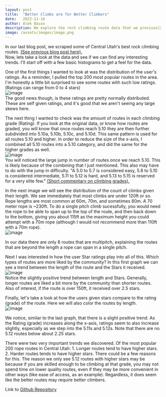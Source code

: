 ```yaml
---
layout: post
title:  "Better Climbs are for Better Climbers"
date:   2022-11-16
author: Alek Bacon
description: We explore the rock climbing route data that we previously pulled from the internet.
image: /assets/images/image.png
---
```


In our last blog post, we scraped some of Central Utah's best rock climbing routes. [(See previous blog post here).](https://bacon-a.github.io/stat386-projects/2022/10/20/WebScrape.html) <br>
Now, lets take a look at the data and see if we can find any interesting trends. I'll start off with a few basic histograms to get a feel for the data. <br>

One of the first things I wanted to look at was the distribution of the user's ratings. As a reminder, I pulled the top 200 most popular routes in the area. I'm honestly a little bit surprised to see some routes with such low ratings. (Ratings can range from 0 to 4 stars) <br>
![image](https://user-images.githubusercontent.com/112503027/202604716-e3392196-6da1-49cc-8de8-26229c15fb35.png) <br>
The good news though, is these ratings are pretty normally distributed. These are self given ratings, and it's good that we aren't seeing any large skews here. <br>

The next thing I wanted to check was the amount of routes in each climbing grade (Rating). If you look at the original data, or know how routes are graded, you will know that once routes reach 5.10 they are then further subdivided into 5.10a, 5.10b, 5.10c, and 5.10d. This same pattern is used for all routes 5.10 and higher. In order to reduce the size of the x-axis, I combined all 5.10 routes into a 5.10 category, and did the same for the higher grades as well. <br>
![image](https://user-images.githubusercontent.com/112503027/202817399-18cf0d12-327b-4d54-8c3a-40109ea484d9.png) <br>
You will noticed the large jump in number of routes once we reach 5.10. This is likely because of the combining that I just mentioned. This also may have to do with the jump in difficulty. "A 5.0 to 5.7 is considered easy, 5.8 to 5.10 is considered intermediate, 5.11 to 5.12 is hard, and 5.13 to 5.15 is reserved for a very elite few." [(Short commentary on climbing grades).](https://www.sierra.com/blog/climbing/rock-climbing-grades-explained/) <br>

In the next image we will see the distribution of the count of climbs given their length. We see immediately that most climbs are under 120ft or so. Rope lengths are most common at 60m, 70m, and sometimes 80m. A 70 meter rope is ~230ft. To do a single pitch climb sucessfully, you would need the rope to be able to span up to the top of the route, and then back down to the bottom, giving you about 115ft as the maximum height you could attempt with a 70m rope (although I would not recommend more than 110ft with a 70m rope).<br>
![image](https://user-images.githubusercontent.com/112503027/202817408-3fb10c70-6088-465a-b710-f050e52946de.png) <br>

In our data there are only 8 routes that are multipitch, explaining the routes that are beyond the length a rope can span in a single pitch. 

Next I was interested in how the user Star ratings play into all of this. Which types of routes are more liked by the community?
In this first graph we can see a trend between the length of the route and the Stars it received. <br>
![image](https://user-images.githubusercontent.com/112503027/202818013-c7abfe7e-5087-4ef6-b13a-aef50b238343.png) <br>
Notice the slightly positive trend between length and Stars. Generally, longer routes are liked a bit more by the community than shorter routes. Also of interest, if the route is over 150ft, it received over 2.5 stars. <br>

Finally, let's take a look at how the users given stars compare to the rating (grade) of the route. Here we will also color the routes by length. <br>
![image](https://user-images.githubusercontent.com/112503027/202818649-bde3efa2-c2b5-4738-bee5-757750436eb1.png) <br>

We notice, similar to the last graph, that there is a slight positive trend. As the Rating (grade) increases along the x-axis, ratings seem to also increase slightly, especially as we step into the 5.11s and 5.12s. Note that there are no 5.12 routes below about 2.25 stars.

There were two very important trends we discovered. Of the most popular 200 rope routes in Central Utah: 1. Longer routes tend to have higher stars. 2. Harder routes tends to have higher stars. There could be a few reasons for this. The reason we only see 5.12 routes with higher stars may be because if you are skilled enough to be climbing at that grade, you may not spend time on lower quality routes, even if they may be more convenient in other ways (like ease of access, as an example). Regardless, it does seem like the better routes may require better climbers.

Link to [Github Repository](https://github.com/Bacon-A/Rock-Climbing-Analysis)



